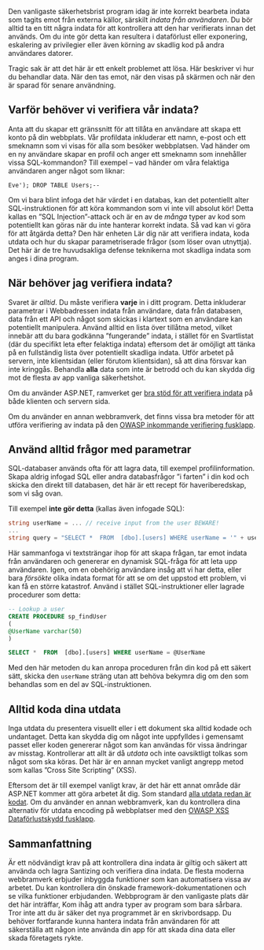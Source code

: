 Den vanligaste säkerhetsbrist program idag är inte korrekt bearbeta indata som tagits emot från externa källor, särskilt _indata från användaren_. Du bör alltid ta en titt några indata för att kontrollera att den har verifierats innan det används. Om du inte gör detta kan resultera i dataförlust eller exponering, eskalering av privilegier eller även körning av skadlig kod på andra användares datorer.

Tragic sak är att det här är ett enkelt problemet att lösa. Här beskriver vi hur du behandlar data. När den tas emot, när den visas på skärmen och när den är sparad för senare användning.

## <a name="why-do-we-need-to-validate-our-input"></a>Varför behöver vi verifiera vår indata?

Anta att du skapar ett gränssnitt för att tillåta en användare att skapa ett konto på din webbplats. Vår profildata inkluderar ett namn, e-post och ett smeknamn som vi visas för alla som besöker webbplatsen. Vad händer om en ny användare skapar en profil och anger ett smeknamn som innehåller vissa SQL-kommandon? Till exempel – vad händer om våra felaktiga användaren anger något som liknar:

```output
Eve'); DROP TABLE Users;--
```

Om vi bara blint infoga det här värdet i en databas, kan det potentiellt alter SQL-instruktionen för att köra kommandon som vi inte vill absolut kör! Detta kallas en ”SQL Injection”-attack och är en av de _många_ typer av kod som potentiellt kan göras när du inte hanterar korrekt indata. Så vad kan vi göra för att åtgärda detta? Den här enheten Lär dig när att verifiera indata, koda utdata och hur du skapar parametriserade frågor (som löser ovan utnyttja). Det här är de tre huvudsakliga defense teknikerna mot skadliga indata som anges i dina program.

## <a name="when-do-i-need-to-validate-input"></a>När behöver jag verifiera indata?

Svaret är _alltid_. Du måste verifiera **varje** in i ditt program. Detta inkluderar parametrar i Webbadressen indata från användare, data från databasen, data från ett API och något som skickas i klartext som en användare kan potentiellt manipulera. Använd alltid en lista över tillåtna metod, vilket innebär att du bara godkänna ”fungerande” indata, i stället för en Svartlistat (där du specifikt leta efter felaktiga indata) eftersom det är omöjligt att tänka på en fullständig lista över potentiellt skadliga indata.  Utför arbetet på servern, inte klientsidan (eller förutom klientsidan), så att dina försvar kan inte kringgås. Behandla **alla** data som inte är betrodd och du kan skydda dig mot de flesta av app vanliga säkerhetshot.

Om du använder ASP.NET, ramverket ger [bra stöd för att verifiera indata](https://docs.microsoft.com/aspnet/web-pages/overview/ui-layouts-and-themes/validating-user-input-in-aspnet-web-pages-sites) på både klienten och servern sida.

Om du använder en annan webbramverk, det finns vissa bra metoder för att utföra verifiering av indata på den [OWASP inkommande verifiering fusklapp](https://www.owasp.org/index.php/Input_Validation_Cheat_Sheet).


## <a name="always-use-parameterized-queries"></a>Använd alltid frågor med parametrar

SQL-databaser används ofta för att lagra data, till exempel profilinformation.  Skapa aldrig infogad SQL eller andra databasfrågor ”i farten” i din kod och skicka den direkt till databasen, det här är ett recept för haveriberedskap, som vi såg ovan.

Till exempel **inte gör detta** (kallas även infogade SQL):

```csharp
string userName = ... // receive input from the user BEWARE!
...
string query = "SELECT *  FROM  [dbo].[users] WHERE userName = '" + userName + "'";
```

Här sammanfoga vi textsträngar ihop för att skapa frågan, tar emot indata från användaren och genererar en dynamisk SQL-fråga för att leta upp användaren. Igen, om en obehörig användare insåg att vi har detta, eller bara _försökte_ olika indata format för att se om det uppstod ett problem, vi kan få en större katastrof. Använd i stället SQL-instruktioner eller lagrade procedurer som detta:

```sql
-- Lookup a user
CREATE PROCEDURE sp_findUser
(
@UserName varchar(50)
)

SELECT *  FROM  [dbo].[users] WHERE userName = @UserName
```

Med den här metoden du kan anropa proceduren från din kod på ett säkert sätt, skicka den `userName` sträng utan att behöva bekymra dig om den som behandlas som en del av SQL-instruktionen.

## <a name="always-encode-your-output"></a>Alltid koda dina utdata

Inga utdata du presentera visuellt eller i ett dokument ska alltid kodade och undantaget. Detta kan skydda dig om något inte uppfylldes i gemensamt passet eller koden genererar något som kan användas för vissa ändringar av misstag. Kontrollerar att allt är då _utdata_ och inte oavsiktligt tolkas som något som ska köras. Det här är en annan mycket vanligt angrepp metod som kallas ”Cross Site Scripting” (XSS).

Eftersom det är till exempel vanligt krav, är det här ett annat område där ASP.NET kommer att göra arbetet åt dig. Som standard [alla utdata redan är kodat](https://docs.microsoft.com/aspnet/core/security/cross-site-scripting?view=aspnetcore-2.1). Om du använder en annan webbramverk, kan du kontrollera dina alternativ för utdata encoding på webbplatser med den [OWASP XSS Dataförlustskydd fusklapp](https://www.owasp.org/index.php/XSS_(Cross_Site_Scripting)_Prevention_Cheat_Sheet).

## <a name="summary"></a>Sammanfattning

Är ett nödvändigt krav på att kontrollera dina indata är giltig och säkert att använda och lagra Santizing och verifiera dina indata. De flesta moderna webbramverk erbjuder inbyggda funktioner som kan automatisera vissa av arbetet. Du kan kontrollera din önskade framework-dokumentationen och se vilka funktioner erbjudanden. Webbprogram är den vanligaste plats där det här inträffar, Kom ihåg att andra typer av program som bara sårbara. Tror inte att du är säker det nya programmet är en skrivbordsapp. Du behöver fortfarande kunna hantera indata från användaren för att säkerställa att någon inte använda din app för att skada dina data eller skada företagets rykte.
